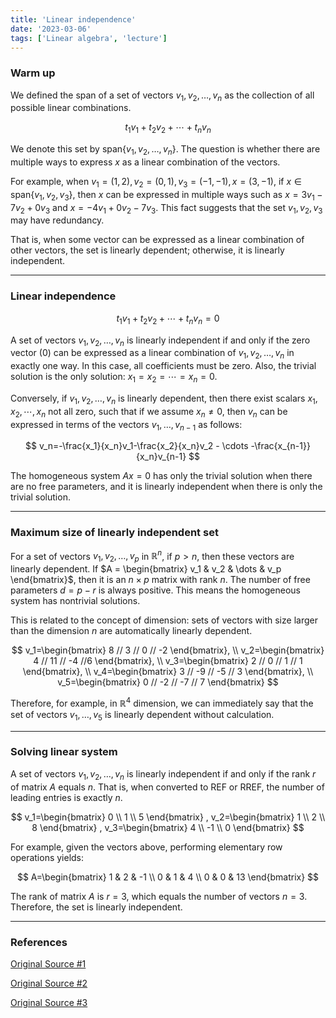 ```yaml
---
title: 'Linear independence'
date: '2023-03-06'
tags: ['Linear algebra', 'lecture']
---
```


### Warm up

We defined the span of a set of vectors ${v_1, v_2, \dots, v_n}$ as the collection of all possible linear combinations.

$$
t_1v_1+t_2v_2+ \cdots + t_nv_n
$$

We denote this set by $\text{span}\{v_1, v_2, \dots, v_n\}$. The question is whether there are multiple ways to express $x$ as a linear combination of the vectors.

For example, when $v_1 = (1,2), v_2=(0,1), v_3=(-1,-1), x=(3,-1)$, if $x \in \text{span}\{v_1, v_2, v_3\}$, then $x$ can be expressed in multiple ways such as $x=3v_1-7v_2+0v_3$ and $x=-4v_1+0v_2-7v_3$. This fact suggests that the set ${v_1, v_2, v_3}$ may have redundancy.

That is, when some vector can be expressed as a linear combination of other vectors, the set is linearly dependent; otherwise, it is linearly independent.

---

### Linear independence

$$
t_1v_1+t_2v_2+ \cdots + t_nv_n=0
$$

A set of vectors ${v_1, v_2, \dots, v_n}$ is linearly independent if and only if the zero vector (0) can be expressed as a linear combination of ${v_1, v_2, \dots, v_n}$ in exactly one way. In this case, all coefficients must be zero. Also, the trivial solution is the only solution: $x_1=x_2= \cdots =x_n=0$.

Conversely, if ${v_1, v_2, \dots, v_n}$ is linearly dependent, then there exist scalars $x_1, x_2, \cdots, x_n$ not all zero, such that if we assume $x_n \ne 0$, then $v_n$ can be expressed in terms of the vectors $v_1, \dots, v_{n-1}$ as follows:

$$
v_n=-\frac{x_1}{x_n}v_1-\frac{x_2}{x_n}v_2 - \cdots -\frac{x_{n-1}}{x_n}v_{n-1}
$$

The homogeneous system $Ax=0$ has only the trivial solution when there are no free parameters, and it is linearly independent when there is only the trivial solution.

---

### Maximum size of linearly independent set

For a set of vectors ${v_1, v_2, \dots, v_p}$ in $\mathbb{R}^n$, if $p > n$, then these vectors are linearly dependent. If $A = \begin{bmatrix} v_1 & v_2 & \dots & v_p \end{bmatrix}$, then it is an $n \times p$ matrix with rank $n$. The number of free parameters $d=p-r$ is always positive. This means the homogeneous system has nontrivial solutions.

This is related to the concept of dimension: sets of vectors with size larger than the dimension $n$ are automatically linearly dependent.

$$
v_1=\begin{bmatrix}
8 // 3 // 0 // -2
\end{bmatrix}, \\
v_2=\begin{bmatrix}
4 // 11 // -4 //6
\end{bmatrix}, \\
v_3=\begin{bmatrix}
2 // 0 // 1 // 1
\end{bmatrix}, \\
v_4=\begin{bmatrix}
3 // -9 // -5 // 3
\end{bmatrix}, \\
v_5=\begin{bmatrix}
0 // -2 // -7 // 7
\end{bmatrix}
$$

Therefore, for example, in $\mathbb{R}^4$ dimension, we can immediately say that the set of vectors ${v_1, \dots, v_5}$ is linearly dependent without calculation.

---

### Solving linear system

A set of vectors ${v_1, v_2, \dots, v_n}$ is linearly independent if and only if the rank $r$ of matrix $A$ equals $n$. That is, when converted to REF or RREF, the number of leading entries is exactly $n$.

$$
v_1=\begin{bmatrix}
0 \\ 1 \\ 5
\end{bmatrix}
, v_2=\begin{bmatrix}
1 \\ 2 \\ 8
\end{bmatrix}
, v_3=\begin{bmatrix}
4 \\ -1 \\ 0
\end{bmatrix}
$$

For example, given the vectors above, performing elementary row operations yields:

$$
A=\begin{bmatrix}
1 & 2 & -1 \\
0 & 1 & 4 \\
0 & 0 & 13
\end{bmatrix}
$$

The rank of matrix $A$ is $r=3$, which equals the number of vectors $n=3$. Therefore, the set is linearly independent.

---

### References

[Original Source #1](http://matrix.skku.ac.kr/2015-Album/BigBook-LinearAlgebra-2015.pdf)

[Original Source #2](https://www.boostcourse.org/ai151/joinLectures/194162)

[Original Source #3](https://www.geneseo.edu/~aguilar/public/assets/courses/233/main_notes.pdf)
